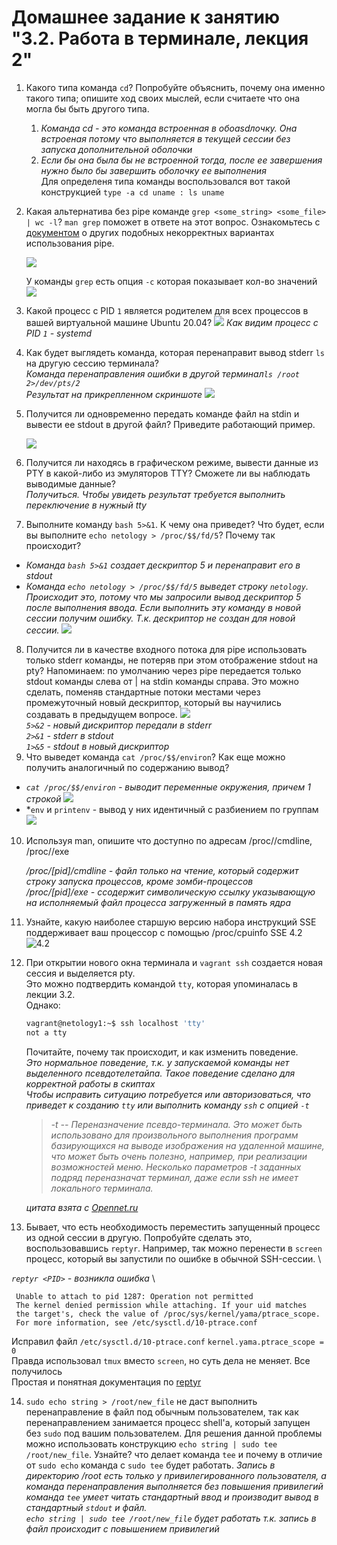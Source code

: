 # Домашнее задание к занятию "3.2. Работа в терминале, лекция 2"
1. Какого типа команда `cd`? Попробуйте объяснить, почему она именно такого типа; опишите ход своих мыслей, если считаете что она могла бы быть другого типа.
   1. *Команда cd - это команда встроенная в обоasdлочку. Она встроеная потому что выполняется в текущей сессии без запуска дополнительной оболочки*
   2. *Если бы она была бы не встроенной тогда, после ее завершения нужно было бы завершить оболочку ее выполнения* <br> Для определеня типа команды воспользовался вот такой конструкцией `type -a cd uname : ls uname`
2. Какая альтернатива без pipe команде `grep <some_string> <some_file> | wc -l`? `man grep` поможет в ответе на этот вопрос. Ознакомьтесь с [документом](http://www.smallo.ruhr.de/award.html) о других подобных некорректных вариантах использования pipe.

   ![](img/2_1.png)

   У команды `grep` есть опция `-c` которая показывает кол-во значений
![](img/2_2.png)
1. Какой процесс с PID `1` является родителем для всех процессов в вашей виртуальной машине Ubuntu 20.04?
![](img/3.png)
*Как видим процесс с PID `1` - systemd*
4. Как будет выглядеть команда, которая перенаправит вывод stderr `ls` на другую сессию терминала?</br>*Команда перенаправления ошибки в другой терминал`ls /root 2>/dev/pts/2`*
</br> *Результат на прикрепленном скриншоте*
![](img/4.png)
5. Получится ли одновременно передать команде файл на stdin и вывести ее stdout в другой файл? Приведите работающий пример.

   ![](img/5.png)
6. Получится ли находясь в графическом режиме, вывести данные из PTY в какой-либо из эмуляторов TTY? Сможете ли вы наблюдать выводимые данные?
</br> *Получиться. Чтобы увидеть результат требуется выполнить переключение в нужный tty* 
7. Выполните команду `bash 5>&1`. К чему она приведет? Что будет, если вы выполните `echo netology > /proc/$$/fd/5`? Почему так происходит?
* *Команда `bash 5>&1` создает дескриптор 5 и перенаправит его в stdout*
* *Команда `echo netology > /proc/$$/fd/5` выведет строку `netology`. Происходит это, потому что мы запросили вывод дескриптор 5 после выполнения ввода.
Если выполнить эту команду в новой сессии получим ошибку. Т.к. дескриптор не создан для новой сессии.*
![](img/7.png)
8. Получится ли в качестве входного потока для pipe использовать только stderr команды, не потеряв при этом отображение stdout на pty? Напоминаем: по умолчанию через pipe передается только stdout команды слева от | на stdin команды справа. Это можно сделать, поменяв стандартные потоки местами через промежуточный новый дескриптор, который вы научились создавать в предыдущем вопросе.
![](img/8.png)
</br>*`5>&2` - новый дискриптор передали в stderr
</br>`2>&1` - stderr в stdout
</br>`1>&5` - stdout в новый дискриптор*
9. Что выведет команда `cat /proc/$$/environ`? Как еще можно получить аналогичный по содержанию вывод?
* *`cat /proc/$$/environ` - выводит переменные окружения, причем 1 строкой*
![](img/9_1.png)
* *`env` и `printenv` - вывод у них идентичный с разбиением по группам
![](img/9_2.png)
10. Используя man, опишите что доступно по адресам /proc/<PID>/cmdline, /proc/<PID>/exe

    */proc/[pid]/cmdline - файл только на чтение, который содержит строку запуска процессов, кроме зомби-процессов \
     /proc/[pid]/exe - ссодержит символическую ссылку указывающую на исполняемый файл процесса загруженный в память ядра*
11. Узнайте, какую наиболее старшую версию набора инструкций SSE поддерживает ваш процессор с помощью /proc/cpuinfo
SSE 4.2
![4.2](img/11.png)
12. При открытии нового окна терминала и `vagrant ssh` создается новая сессия и выделяется pty.  
	Это можно подтвердить командой `tty`, которая упоминалась в лекции 3.2.  
	Однако:

    ```bash
	vagrant@netology1:~$ ssh localhost 'tty'
    not a tty
    ```
    Почитайте, почему так происходит, и как изменить поведение. \
   *Это нормальное поведение, т.к. у запускаемой команды нет выделенного псевдотелетайпа. Такое поведение сделано для корректной работы в скиптах \
   Чтобы исправить ситуацию потребуется или авторизоваться, что приведет к созданию `tty` или выполнить команду `ssh` с опцией `-t`*
    >*-t -- Переназначение псевдо-терминала. Это может быть использовано для произвольного выполнения программ базирующихся на выводе изображения на удаленной машине, что может быть очень полезно, например, при реализации возможностей меню. Несколько параметров -t заданных подряд переназначат терминал, даже если ssh не имеет локального терминала.*

    *цитата взята с  [Opennet.ru](https://www.opennet.ru/cgi-bin/opennet/man.cgi?topic=ssh&category=1)*
13. Бывает, что есть необходимость переместить запущенный процесс из одной сессии в другую. Попробуйте сделать это, воспользовавшись `reptyr`. Например, так можно перенести в `screen` процесс, который вы запустили по ошибке в обычной SSH-сессии. \

*`reptyr <PID>` - возникла ошибка* \

     Unable to attach to pid 1287: Operation not permitted
     The kernel denied permission while attaching. If your uid matches
     the target's, check the value of /proc/sys/kernel/yama/ptrace_scope.
     For more information, see /etc/sysctl.d/10-ptrace.conf
Исправил файл `/etc/sysctl.d/10-ptrace.conf`
     ```
     kernel.yama.ptrace_scope = 0
     ``` \
    Правда использовал `tmux` вместо `screen`, но суть дела не меняет. Все получилось \
    Простая и понятная документация по [reptyr](https://github.com/nelhage/reptyr#ptrace_scope-on-ubuntu-maverick-and-up)

14. `sudo echo string > /root/new_file` не даст выполнить перенаправление в файл под обычным пользователем, так как перенаправлением занимается процесс shell'а, который запущен без `sudo` под вашим пользователем. Для решения данной проблемы можно использовать конструкцию `echo string | sudo tee /root/new_file`. Узнайте? что делает команда `tee` и почему в отличие от `sudo echo` команда с `sudo tee` будет работать.
    *Запись в директорию /root есть только у привилегированного пользователя, а команда перенаправления выполняется без повышения привилегий \
    команда `tee` умеет читать стандартный ввод и производит вывод в cтандартный `stdout` и файл. \
    `echo string | sudo tee /root/new_file` будет работать т.к. запись в файл происходит с повышением привилегий*  

